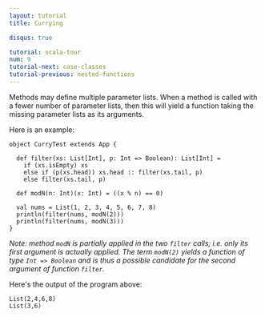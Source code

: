 ```yaml
---
layout: tutorial
title: Currying

disqus: true

tutorial: scala-tour
num: 9
tutorial-next: case-classes
tutorial-previous: nested-functions
---
```


Methods may define multiple parameter lists. When a method is called with a fewer number of parameter lists, then this will yield a function taking the missing parameter lists as its arguments.

Here is an example:

```tut
object CurryTest extends App {

  def filter(xs: List[Int], p: Int => Boolean): List[Int] =
    if (xs.isEmpty) xs
    else if (p(xs.head)) xs.head :: filter(xs.tail, p)
    else filter(xs.tail, p)

  def modN(n: Int)(x: Int) = ((x % n) == 0)

  val nums = List(1, 2, 3, 4, 5, 6, 7, 8)
  println(filter(nums, modN(2)))
  println(filter(nums, modN(3)))
}
```

_Note: method `modN` is partially applied in the two `filter` calls; i.e. only its first argument is actually applied. The term `modN(2)` yields a function of type `Int => Boolean` and is thus a possible candidate for the second argument of function `filter`._

Here's the output of the program above:

```
List(2,4,6,8)
List(3,6)
```
